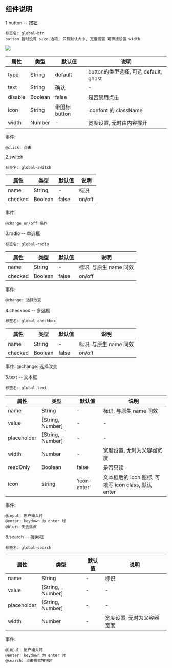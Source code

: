 ## 组件说明

1.button -- 按钮
```
标签名: global-btn
button 暂时没有 size 选项, 只有默认大小, 宽度设置 可直接设置 width
```

![](./_image/cmp-btn.png)

|属性|类型|默认值|说明|
|----|----|----|----|
| type | String |default|button的类型选择, 可选 default, ghost |
| text | String |确认|-|
| disable | Boolean |false|是否禁用点击|
| icon | String |带图标button|iconfont 的 className|
| width | Number |-|宽度设置, 无时由内容撑开|

事件:
```
@click: 点击
```

2.switch
```
标签名: global-switch
```
|属性|类型|默认值|说明|
|----|----|----|----|
| name | String |-|标识|
| checked | Boolean |false| on/off |

事件:
```
@change on/off 操作
```

3.radio -- 单选框
```
标签名: global-radio
```
|属性|类型|默认值|说明|
|----|----|----|----|
| name | String |-|标识, 与原生 name 同效|
| checked | Boolean |false| on/off |

事件:
```
@change: 选择改变
```

4.checkbox -- 多选框
```
标签名: global-checkbox
```
|属性|类型|默认值|说明|
|----|----|----|----|
| name | String |-|标识, 与原生 name 同效|
| checked | Boolean |false| on/off |

事件: @change: 选择改变

5.text -- 文本框
```
标签名: global-text
```
|属性|类型|默认值|说明|
|----|----|----|----|
| name | String |-|标识, 与原生 name 同效|
| value | [String, Number] |-| - |
| placeholder | [String, Number] |-| - |
| width | Number |-| 宽度设置, 无时为父容器宽度 |
| readOnly | Boolean |false| 是否只读 |
| icon | string |'icon-enter'| 文本框后的 icon 图标, 可填写 icon class, 默认 enter |

事件:
```
@input: 用户输入时
@enter: keydown 为 enter 时
@blur: 失去焦点
```

6.search -- 搜索框
```
标签名: global-search
```
|属性|类型|默认值|说明|
|----|----|----|----|
| name | String |-|标识|
| value | [String, Number] |-| - |
| placeholder | [String, Number] |-| - |
| width | Number |-| 宽度设置, 无时为父容器宽度 |

事件:
```
@input: 用户输入时
@enter: keydown 为 enter 时
@search: 点击搜索按钮时
```